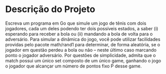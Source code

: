 # Descrição do Projeto
Escreva um programa em Go que simule um jogo de tênis com dois jogadores, cada um deles podendo ter dois possíveis estados, a saber (i) esperando para receber a bola ou (ii) mandando a bola
de volta para o adversário. Para simular a dinâmica do jogo, você pode utilizar facilidades providas
pelo pacote math/rand1 para determinar, de forma aleatória, se o jogador em questão perdeu a bola
ou não – neste último caso marcando ponto o jogador adversário.
Por questões de simplicidade, admita que o match possui um único set composto de um único game, ganhando o jogo o jogador que alcançar um número de pontos fixo P desse game.
